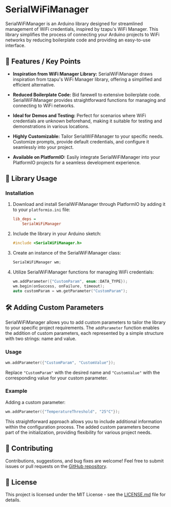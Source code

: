 
# SerialWiFiManager

SerialWiFiManager is an Arduino library designed for streamlined management of WiFi credentials, inspired by tzapu's WiFi Manager. This library simplifies the process of connecting your Arduino projects to WiFi networks by reducing boilerplate code and providing an easy-to-use interface.

## 🚀 Features / Key Points

- **Inspiration from WiFi Manager Library:** SerialWiFiManager draws inspiration from tzapu's WiFi Manager library, offering a simplified and efficient alternative.

- **Reduced Boilerplate Code:** Bid farewell to extensive boilerplate code. SerialWiFiManager provides straightforward functions for managing and connecting to WiFi networks.

- **Ideal for Demos and Testing:** Perfect for scenarios where WiFi credentials are unknown beforehand, making it suitable for testing and demonstrations in various locations.

- **Highly Customizable:** Tailor SerialWiFiManager to your specific needs. Customize prompts, provide default credentials, and configure it seamlessly into your project.

- **Available on PlatformIO:** Easily integrate SerialWiFiManager into your PlatformIO projects for a seamless development experience.

## 🔧 Library Usage

### Installation

1. Download and install SerialWiFiManager through PlatformIO by adding it to your `platformio.ini` file:

    ```ini
    lib_deps =
        SerialWiFiManager
    ```

2. Include the library in your Arduino sketch:

    ```cpp
    #include <SerialWiFiManager.h>
    ```

3. Create an instance of the SerialWiFiManager class:

    ```cpp
    SerialWiFiManager wm;
    ```

4. Utilize SerialWiFiManager functions for managing WiFi credentials:

    ```cpp
    wm.addParameter({"CustomParam", enum::DATA_TYPE});
    wm.begin(onSuccess, onFailure, timeout);
    auto customParam = wm.getParameter("CustomParam");
    ```

## 🛠️ Adding Custom Parameters

SerialWiFiManager allows you to add custom parameters to tailor the library to your specific project requirements. The `addParameter` function enables the addition of custom parameters, each represented by a simple structure with two strings: name and value.

### Usage

```cpp
wm.addParameter({"CustomParam", "CustomValue"});
```

Replace `"CustomParam"` with the desired name and `"CustomValue"` with the corresponding value for your custom parameter.

### Example

Adding a custom parameter:

```cpp
wm.addParameter({"TemperatureThreshold", "25°C"});
```

This straightforward approach allows you to include additional information within the configuration process. The added custom parameters become part of the initialization, providing flexibility for various project needs.

## 🤝 Contributing

Contributions, suggestions, and bug fixes are welcome! Feel free to submit issues or pull requests on the [GitHub repository](https://github.com/yourusername/serialwifimanager).

## 📄 License

This project is licensed under the MIT License - see the [LICENSE.md](LICENSE.md) file for details.
